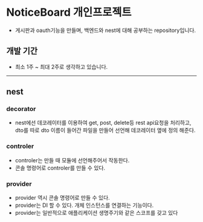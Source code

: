 # NoticeBoard 개인프로젝트

- 게시판과 oauth기능을 만들며, 백엔드와 nest에 대해 공부하는 repository입니다.

## 개발 기간

- 최소 1주 ~ 최대 2주로 생각하고 있습니다.

---

## nest

### decorator

- nest에선 데코레이터를 이용하여 get, post, delete등 rest api요청을 처리하고, dto를 따로 dto 이름이 들어간 파일을 만들어 선언해 데코레이터 옆에 정의 해준다.

### controler

- controler는 만들 때 모듈에 선언해주어서 작동한다.
- 콘솔 명령어로 controler를 만들 수 있다.

### provider

- provider 역시 콘솔 명령어로 만들 수 있다.
- provider는 DI 할 수 있다. 개체 인스턴스를 연결하는 기능이다.
- provider는 일반적으로 애플리케이션 생명주기와 같은 스코프를 갖고 있다

